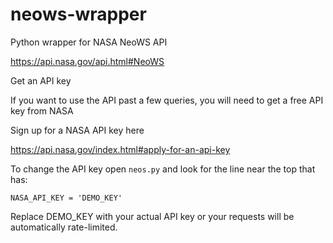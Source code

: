 # neows-wrapper

Python wrapper for NASA NeoWS API

https://api.nasa.gov/api.html#NeoWS

Get an API key

If you want to use the API past a few queries, you will need to get a free API key from NASA

Sign up for a NASA API key here

https://api.nasa.gov/index.html#apply-for-an-api-key

To change the API key open `neos.py` and look for the line near the top that has:

`NASA_API_KEY = 'DEMO_KEY'`

Replace DEMO_KEY with your actual API key or your requests will be automatically rate-limited.
